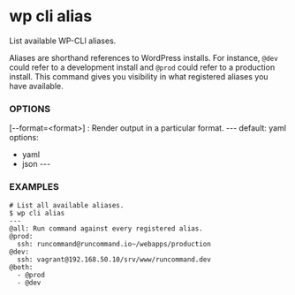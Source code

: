 # wp cli alias

List available WP-CLI aliases.

Aliases are shorthand references to WordPress installs. For instance,
`@dev` could refer to a development install and `@prod` could refer to
a production install. This command gives you visibility in what
registered aliases you have available.

### OPTIONS

[\--format=&lt;format&gt;]
: Render output in a particular format.
\---
default: yaml
options:
  - yaml
  - json
\---

### EXAMPLES

    # List all available aliases.
    $ wp cli alias
    ---
    @all: Run command against every registered alias.
    @prod:
      ssh: runcommand@runcommand.io~/webapps/production
    @dev:
      ssh: vagrant@192.168.50.10/srv/www/runcommand.dev
    @both:
      - @prod
      - @dev


